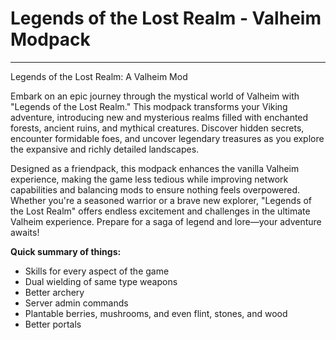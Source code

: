# Legends of the Lost Realm - Valheim Modpack
---

Legends of the Lost Realm: A Valheim Mod

Embark on an epic journey through the mystical world of Valheim with "Legends of the Lost Realm." This modpack transforms your Viking adventure, introducing new and mysterious realms filled with enchanted forests, ancient ruins, and mythical creatures. Discover hidden secrets, encounter formidable foes, and uncover legendary treasures as you explore the expansive and richly detailed landscapes.

Designed as a friendpack, this modpack enhances the vanilla Valheim experience, making the game less tedious while improving network capabilities and balancing mods to ensure nothing feels overpowered. Whether you're a seasoned warrior or a brave new explorer, "Legends of the Lost Realm" offers endless excitement and challenges in the ultimate Valheim experience. Prepare for a saga of legend and lore—your adventure awaits!

**Quick summary of things:**
- Skills for every aspect of the game
- Dual wielding of same type weapons
- Better archery
- Server admin commands
- Plantable berries, mushrooms, and even flint, stones, and wood
- Better portals